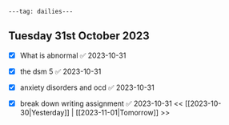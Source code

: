 ```
---tag: dailies---
```

## Tuesday 31st October 2023

- [x] What is abnormal ✅ 2023-10-31
- [x] the dsm 5 ✅ 2023-10-31
- [x] anxiety disorders and ocd ✅ 2023-10-31
- [x] break down writing assignment ✅ 2023-10-31
<< [[2023-10-30|Yesterday]] | [[2023-11-01|Tomorrow]] >>




